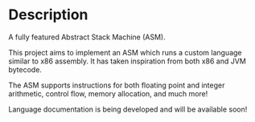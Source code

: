 # Description
A fully featured Abstract Stack Machine (ASM).

This project aims to implement an ASM which runs a custom language similar to x86 assembly. It has taken inspiration from both x86 and JVM bytecode.

The ASM supports instructions for both floating point and integer arithmetic, control flow, memory allocation, and much more!

Language documentation is being developed and will be available soon!
